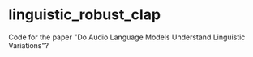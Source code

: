 # linguistic_robust_clap
Code for the paper "Do Audio Language Models Understand Linguistic Variations"?
